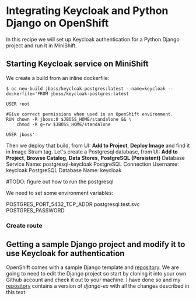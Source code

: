 # Integrating Keycloak and Python Django on OpenShift
In this recipe we will set up Keycloak authentication for a Python Django project and run it in MiniShift.

## Starting Keycloak service on MiniShift
We create a build from an inline dockerfile:
```
$ oc new-build jboss/keycloak-postgres:latest --name=keycloak --dockerfile='FROM jboss/keycloak-postgres:latest
 
USER root

#Give correct permissions when used in an OpenShift environment.
RUN chown -R jboss:0 $JBOSS_HOME/standalone && \
    chmod -R g+rw $JBOSS_HOME/standalone

USER jboss'
```
Then we deploy that build, from UI: **Add to Project**, **Deploy Image** and find it in Image Stram tag.
Let's create a Postgresql database, from UI: **Add to Project**, **Browse Catalog**, **Data Stores**, **PostgreSQL (Persistent)**
Database Service Name: postgresql-keycloak
PostgreSQL Connection Username: keycloak
PostgreSQL Database Name: keycloak

#TODO: figure out how to run the postgresql 


We need to set some environment variables:

POSTGRES_PORT_5432_TCP_ADDR  postgresql.test.svc
POSTGRES_PASSWORD

### Create route

## Getting a sample Django project and modify it to use Keycloak for authentication
OpenShift comes with a sample Django template and [repository](https://github.com/openshift/django-ex). 
We are going to need to edit the Django project so start by cloning it into your own Github account and 
check it out to your machine. I have done so and my [repository](https://github.com/jonalv/django-ex)
contains a version of _django-ex_ with all the changes described in this text.


